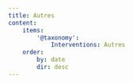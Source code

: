 ```yaml
---
title: Autres
content:
    items:
        '@taxonomy':
            Interventions: Autres
    order:
        by: date
        dir: desc
---
```


